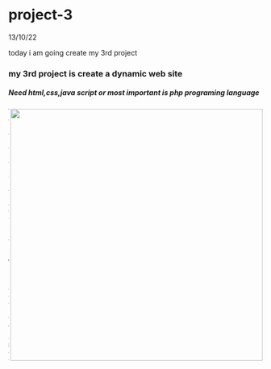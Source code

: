 # project-3
13/10/22

today i am going create my 3rd project

### my 3rd project is create a dynamic web site

##### Need html,css,java script or most important is php programing language

<img src="https://media.tenor.com/AlUkiGkR2j8AAAAM/new-game-ahagon-umiko-programming.gif"
align="right"
width="500">
___

~~~
<!DOCTYPE html>
<html lang="en">
<head>
    <meta charset="UTF-8">
    <meta http-equiv="X-UA-Compatible" content="IE=edge">
    <meta name="viewport" content="width=device-width, initial-scale=1.0">
    <title>Document</title>
</head>
<body>
    <h1>Aklima Akter</h1>
    <h2>WEB DEVELOPER</h2>
</body>
</html>
~~~
